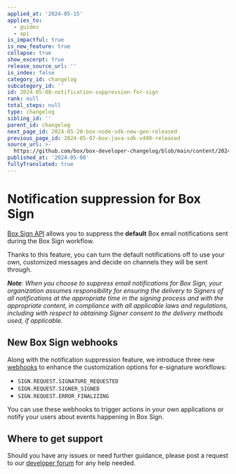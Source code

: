 ```yaml
---
applied_at: '2024-05-15'
applies_to:
  - guides
  - api
is_impactful: true
is_new_feature: true
collapse: true
show_excerpt: true
release_source_url: ''
is_index: false
category_id: changelog
subcategory_id: ''
id: 2024-05-08-notification-suppression-for-sign
rank: null
total_steps: null
type: changelog
sibling_id: ''
parent_id: changelog
next_page_id: 2024-05-20-box-node-sdk-new-gen-released
previous_page_id: 2024-05-07-box-java-sdk-v490-released
source_url: >-
  https://github.com/box/box-developer-changelog/blob/main/content/2024/05-08-notification-suppression-for-sign.md
published_at: '2024-05-08'
fullyTranslated: true
---
```

# Notification suppression for Box Sign

[Box Sign API][1] allows you to suppress the **default** Box email
notifications sent during the Box Sign workflow.​​

<!-- more -->

Thanks to this feature, you can turn the default notifications
off to use your own, customized messages and decide on channels
they will be sent through.

_**Note**: When you choose to suppress email notifications for Box Sign, your organization assumes responsibility for ensuring the delivery to Signers of all notifications at the appropriate time in the signing process and with the appropriate content, in compliance with all applicable laws and regulations, including with respect to obtaining Signer consent to the delivery methods used, if applicable._

## New Box Sign webhooks

Along with the notification suppression feature, we introduce three new [webhooks][2] to enhance the customization options for e-signature workflows:

* `SIGN.REQUEST.SIGNATURE_REQUESTED`
* `SIGN.REQUEST.SIGNER_SIGNED`
* `SIGN.REQUEST.ERROR_FINALIZING`

You can use these webhooks to trigger actions in your own applications or notify your users about events happening in Box Sign.​​

## Where to get support

Should you have any issues or need further guidance, please post a request to
our [developer forum][3] for any help needed.

[1]: e://post-sign-requests

[2]: https://developer.box.com/sign/webhooks/

[3]: https://forum.box.com/
